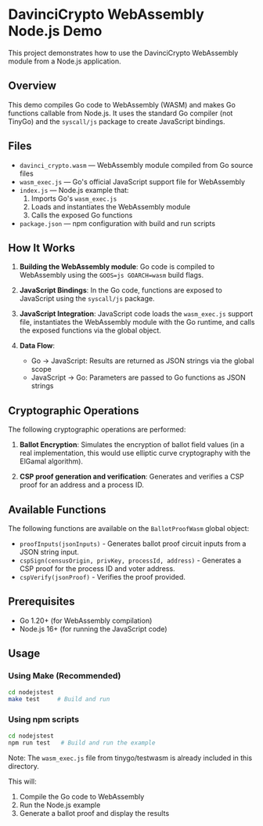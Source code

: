 # DavinciCrypto WebAssembly Node.js Demo

This project demonstrates how to use the DavinciCrypto WebAssembly module from a Node.js application.

## Overview

This demo compiles Go code to WebAssembly (WASM) and makes Go functions callable from Node.js. 
It uses the standard Go compiler (not TinyGo) and the `syscall/js` package to create JavaScript bindings.

## Files

- `davinci_crypto.wasm` — WebAssembly module compiled from Go source files
- `wasm_exec.js` — Go's official JavaScript support file for WebAssembly
- `index.js` — Node.js example that:
  1. Imports Go's `wasm_exec.js`
  2. Loads and instantiates the WebAssembly module
  3. Calls the exposed Go functions
- `package.json` — npm configuration with build and run scripts

## How It Works

1. **Building the WebAssembly module**: Go code is compiled to WebAssembly using the `GOOS=js GOARCH=wasm` build flags.

2. **JavaScript Bindings**: In the Go code, functions are exposed to JavaScript using the `syscall/js` package.

3. **JavaScript Integration**: JavaScript code loads the `wasm_exec.js` support file, instantiates the WebAssembly module with the Go runtime, and calls the exposed functions via the global object.

4. **Data Flow**: 
   - Go → JavaScript: Results are returned as JSON strings via the global scope
   - JavaScript → Go: Parameters are passed to Go functions as JSON strings

## Cryptographic Operations

The following cryptographic operations are performed:

1. **Ballot Encryption**: Simulates the encryption of ballot field values (in a real implementation, this would use elliptic curve cryptography with the ElGamal algorithm).

2. **CSP proof generation and verification**: Generates and verifies a CSP proof for an address and a process ID.

## Available Functions

The following functions are available on the `BallotProofWasm` global object:
- `proofInputs(jsonInputs)` - Generates ballot proof circuit inputs from a JSON string input.
- `cspSign(censusOrigin, privKey, processId, address)` - Generates a CSP proof for the process ID and voter address.
- `cspVerify(jsonProof)` - Verifies the proof provided.

## Prerequisites

- Go 1.20+ (for WebAssembly compilation)
- Node.js 16+ (for running the JavaScript code)

## Usage

### Using Make (Recommended)

```bash
cd nodejstest
make test     # Build and run
```

### Using npm scripts

```bash
cd nodejstest
npm run test   # Build and run the example
```

Note: The `wasm_exec.js` file from tinygo/testwasm is already included in this directory.

This will:
1. Compile the Go code to WebAssembly
2. Run the Node.js example
3. Generate a ballot proof and display the results
